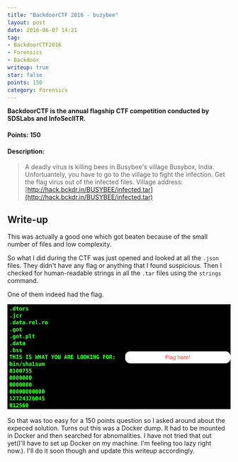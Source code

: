 ```yaml
---
title: "BackdoorCTF 2016 - buzybee"
layout: post
date: 2016-06-07 14:21
tag:
- BackdoorCTF2016
- Forensics
- Backdoor
writeup: true
star: false
points: 150
category: Forensics
---
```


**BackdoorCTF is the annual flagship CTF competition conducted by SDSLabs and InfoSecIITR.**

#### Points: 150

#### Description:

>A deadly virus is killing bees in Busybee's village Busybox, India. Unfortuantely, you have to go to the village to fight the infection. Get the flag virus out of the infected files.
Village address: [http://hack.bckdr.in/BUSYBEE/infected.tar](http://hack.bckdr.in/BUSYBEE/infected.tar)

## Write-up

This was actually a good one which got beaten because of the small number of files and low complexity.

So what I did during the CTF was just opened and looked at all the `.json` files. They didn't have any flag or anything that I found suspicious. Then I checked for human-readable strings in all the `.tar` files using the `strings` command.

One of them indeed had the flag.

![Infected flag](/assets/images/backdoorctf16/infected.png)

So that was too easy for a 150 points question so I asked around about the expeced solution. Turns out this was a Docker dump. It had to be mounted in Docker and then searched for abnomalities. I have not tried that out yet(I'll have to set up Docker on my machine. I'm feeling too lazy right now.). I'll do it soon though and update this writeup accordingly.
